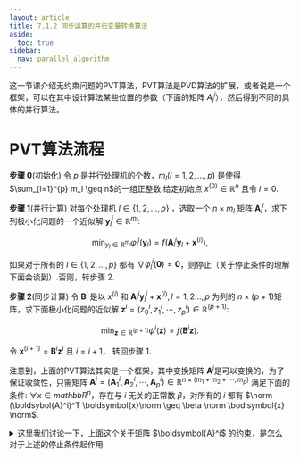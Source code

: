 ```yaml
---
layout: article
title: 7.1.2 同步运算的并行变量转换算法
aside:
  toc: true
sidebar:
  nav: parallel_algorithm
---
```


这一节课介绍无约束问题的PVT算法，PVT算法是PVD算法的扩展，或者说是一个框架，可以在其中设计算法某些位置的参数（下面的矩阵 $A_l^i$），然后得到不同的具体的并行算法。

# PVT算法流程

**步骤 $0$**(初始化) 令 $p$ 是并行处理机的个数，$m_l(l=1,2,\ldots,p)$ 是使得 $\sum_{l=1}^{p} m_l \geq n$的一组正整数.给定初始点 $x^{(0)} \in \mathbb{R}^n$ 且令 $i=0$.
 
**步骤 $1$**(并行计算) 对每个处理机 $l \in \{1,2,\ldots, p \}$ ，选取一个 $n\times m_l$ 矩阵 $\boldsymbol{A}^i_l$，求下列极小化问题的一个近似解 $\boldsymbol{y}^i_l \in \mathbb{R}^{m_l}$:

$$\min_{y_l \in \mathbb{R}^{m_l}} \varphi_{l}^{i}(\boldsymbol{y}_l) = f(\boldsymbol{A}^i_l \boldsymbol{y}_l + \boldsymbol{x}^{(i)}),$$

如果对于所有的 $l\in \{1,2,\ldots,p\}$ 都有 $\nabla \varphi_l^i(\mathbf{0})=\mathbf{0}$，则停止（关于停止条件的理解下面会谈到）.否则，转步骤 $2$.

**步骤 $2$**(同步计算) 令 $\mathbf{B}^i$ 是以 $x^{(i)}$ 和 $\boldsymbol{A}_l^i \boldsymbol{y}^i_l + \boldsymbol{x}^{(i)},l=1,2\ldots,p$ 为列的 $n\times (p+1)$矩阵，求下面极小化问题的近似解 $\boldsymbol{z}^i = (z_0^i,z_1^i,\cdots,z_p^i)\in \mathbb{R}^{(p+1)}$:

$$\min_{\boldsymbol{z}\in \mathbb{R}^{(p+1)}} \psi^i(\boldsymbol{z}) = f(\boldsymbol{B}^{i} \boldsymbol{z}).$$

令 $\boldsymbol{x}^(i+1) = \boldsymbol{B}^{i} \boldsymbol{z}^i$ 且 $i=i+1$， 转回步骤 $1$.

注意到，上面的PVT算法其实是一个框架，其中变换矩阵 $\boldsymbol{A}^i$是可以变换的，为了保证收敛性，只需矩阵 $\boldsymbol{A}^i = (\boldsymbol{A}^i_1,\boldsymbol{A}^i_2,\cdots,\boldsymbol{A}^i_p)\in \mathbb{R}^{n\times(m_1+m_2+\cdots,m_p)}$ 满足下面的条件: $\forall x\in mathbb{R}^n$，存在与 $i$ 无关的正常数 $\beta$，对所有的 $i$ 都有 $\norm (\boldsybol{A}^i)^T \boldsymbol{x}\norm \geq \beta \norm \bodlsymbol{x} \norm$.

<details><summary>这里我们讨论一下，上面这个关于矩阵 $\boldsymbol{A}^i$ 的约束，是怎么对于上述的停止条件起作用</summary>
我们知道 $\varphi^i_l(\boldsymbol{y}_l) = f(\boldsymbol{A}^i_l \boldsymbol{y}_l + \boldsymbol{x}^{(i)})$ ，其实是一个复合函数，所以我们求其梯度
$$ \nabla \varphi^i_l(\boldsymbol{y}_l) = \nabla f^T(\boldsymbol{A}^i_l \boldsymbol{y}_l + \boldsymbol{x}^{(i)}) \bullet \boldsymbol{A}^i_l$$
根据停止条件，$\forall l\in \{1,2,\ldots,p\}$ 满足 $\nabla \varphi_l^i(\mathbf{0})=\mathbf{0}$，也就是 $\norm (\boldsymbol{A}^i)^T \nabla f(\boldsymbol{x}^{(i)}) \norm = \mathbf{0} $，根据 $\boldsymbol{A}^i_l$的条件，$\forall boldsymbol{x}\in mathbb{R}^n , \norm (\boldsybol{A}^i)^T \boldsymbol{x} \norm \geq \beta \norm \bodlsymbol{x} \norm$.因为 $\norm (\boldsymbol{A}^i)^T \nabla f(\boldsymbol{x}^{(i)}) \norm = \mathbf{0} $ ，即 $\nabla f(\boldsymbol{x}^{(i)})=\mathbf{0}$.
</details>



